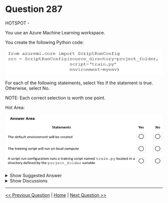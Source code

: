 # Question 287

HOTSPOT -

You use an Azure Machine Learning workspace.

You create the following Python code:

![Question Image](../images/q287_q_0031300001.png)

For each of the following statements, select Yes if the statement is true. Otherwise, select No.

NOTE: Each correct selection is worth one point.

Hot Area:

![Question Image](../images/q287_q_0031300002.png)

<details>
  <summary>Show Suggested Answer</summary>

<img src="../images/q287_ans_0_0031400001.png" alt="Answer Image"><br>

<p>Box 1: No -</p>
<p>Environment is a required parameter. The environment to use for the run. If no environment is specified, azureml.core.runconfig.DEFAULT_CPU_IMAGE will be used as the Docker image for the run.</p>
<p>The following example shows how to instantiate a new environment. from azureml.core import Environment myenv = Environment(name=&quot;myenv&quot;)</p>
<p>Box 2: Yes -</p>
<p>Parameter compute_target: The compute target where training will happen. This can either be a ComputeTarget object, the name of an existing ComputeTarget, or the string &quot;local&quot;. If no compute target is specified, your local machine will be used.</p>
<p>Box 3: Yes -</p>
<p>Parameter source_directory. A local directory containing code files needed for a run.</p>
<p>Parameter script. The file path relative to the source_directory of the script to be run.</p>
<p>Reference:</p>
<p>https://docs.microsoft.com/en-us/python/api/azureml-core/azureml.core.scriptrunconfig https://docs.microsoft.com/en-us/python/api/azureml-core/azureml.core.environment.environment</p>

</details>

<details>
  <summary>Show Discussions</summary>

<blockquote><p><strong>445f1bd</strong> <code>(Fri 25 Jul 2025 01:34)</code> - <em>Upvotes: 1</em></p><p>From https://learn.microsoft.com/en-us/python/api/azureml-core/azureml.core.scriptrunconfig?view=azure-ml-py.....

compute_target

AbstractComputeTarget or str
The compute target where training will happen. This can either be a ComputeTarget object, the name of an existing ComputeTarget, or the string &quot;local&quot;. If no compute target is specified, your local machine will be used.</p></blockquote>

<blockquote><p><strong>jefimija</strong> <code>(Wed 30 Oct 2024 10:02)</code> - <em>Upvotes: 2</em></p><p>how do we know it&#x27;s local compute?</p></blockquote>
<blockquote><p><strong>a6cb3b0</strong> <code>(Fri 22 Mar 2024 17:25)</code> - <em>Upvotes: 2</em></p><p>No-Yes-Yes
for 2nd:
The compute target where training will happen. This can either be a ComputeTarget object, the name of an existing ComputeTarget, or the string &quot;local&quot;. If no compute target is specified, your local machine will be used.
see: https://learn.microsoft.com/en-us/python/api/azureml-core/azureml.core.scriptrunconfig?view=azure-ml-py</p></blockquote>
<blockquote><p><strong>haby</strong> <code>(Mon 18 Dec 2023 18:15)</code> - <em>Upvotes: 2</em></p><p>No - Yes - Yes; 
for 2nd , compute_target = None by default, which means if not setting, run on local compute by default</p></blockquote>
<blockquote><p><strong>ferren</strong> <code>(Mon 11 Sep 2023 00:48)</code> - <em>Upvotes: 1</em></p><p>type in chat gpt and answer is No No Yes</p></blockquote>
<blockquote><p><strong>Batman160591</strong> <code>(Mon 26 Jun 2023 21:42)</code> - <em>Upvotes: 3</em></p><p>The default environment will be created: No
    The training script will run on local compute: No
    A script run configuration runs a training script named train.py located in the directory defined by the project_folder variable: Yes</p></blockquote>
<blockquote><p><strong>giusecozza</strong> <code>(Wed 07 Sep 2022 13:10)</code> - <em>Upvotes: 3</em></p><p>I&#x27;m skeptic about Box3: &quot;A ScriptRunConfig object is used to configure the information necessary for submitting a training run as part of an Experiment&quot;...so it should &quot;configure&quot;, not &quot;run&quot;...isn&#x27;t it?

https://docs.microsoft.com/en-us/python/api/azureml-core/azureml.core.scriptrunconfig?view=azure-ml-py</p></blockquote>

</details>

---

[<< Previous Question](question_286.md) | [Home](../index.md) | [Next Question >>](question_288.md)
